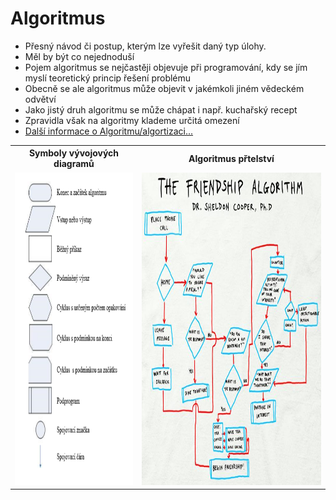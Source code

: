 # Algoritmus
* Přesný návod či postup, kterým lze vyřešit daný typ úlohy.  
* Měl by být co nejednoduší 
* Pojem algoritmus se nejčastěji objevuje při programování, kdy se jím myslí teoretický princip řešení problému 
* Obecně se ale algoritmus může objevit v jakémkoli jiném vědeckém odvětví
* Jako jistý druh algoritmu se může chápat i např. kuchařský recept
* Zpravidla však na algoritmy klademe určitá omezení
* <a target="_blank" rel="noopener noreferrer" href="https://github.com/Riyufuchi/OtazkyIKT/blob/master/PRG/01.%20Algoritmizace%20a%20programov%C3%A1n%C3%AD%20-%20algoritmus%20a%20jeho%20vlastnosti%2C%20zp%C5%AFsoby%20zaps%C3%A1n%C3%AD%20algoritmu%2C%20programovac%C3%AD%20jazyky%20a%20jejich%20d%C4%9Blen%C3%AD.md">Další informace o Algoritmu/algortizaci...</a>
<table>
  <tr>
    <th>Symboly vývojových diagramů</th>
    <th>Algoritmus přtelství</th>
  </tr>
  <tr>
    <td>
      <a target="_blank" rel="noopener noreferrer" href="https://github.com/Riyufuchi/OtazkyIKT/blob/master/Assets/Pictures/IKT/diagramy.png">
        <img src="https://github.com/Riyufuchi/OtazkyIKT/blob/master/Assets/Pictures/IKT/diagramy.png" alt="ArchitekturaAndroid" height="500" width="100%">
      </a>
    </td>
    <td>
      <a target="_blank" rel="noopener noreferrer" href="https://github.com/Riyufuchi/OtazkyIKT/blob/master/Assets/Pictures/IKT/the-big-bang-theory-the-friendship-algorithm.jpg">
        <img src="https://github.com/Riyufuchi/OtazkyIKT/blob/master/Assets/Pictures/IKT/the-big-bang-theory-the-friendship-algorithm.jpg" alt="ArchitekturaAndroid" height="500" width="100%">
      </a>
    </td>
  </tr>
</table>
